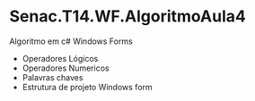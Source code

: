 # Senac.T14.WF.AlgoritmoAula4
Algoritmo em c# Windows Forms
- Operadores Lógicos
- Operadores Numericos
- Palavras chaves
- Estrutura de projeto Windows form
